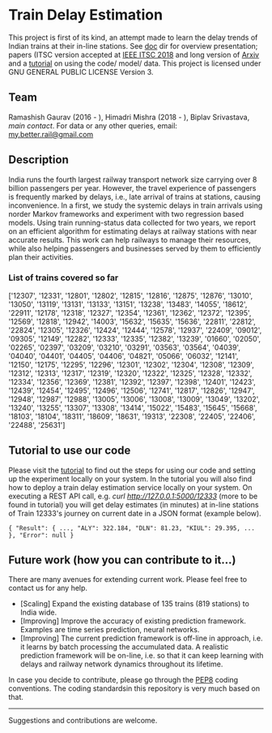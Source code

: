 # Train Delay Estimation
This project is first of its kind, an attempt made to learn the delay trends of
Indian trains at their in-line stations. See [doc](
https://github.com/R-Gaurav/train-delay-estimation/tree/master/doc) dir for overview
presentation; papers (ITSC version accepted at [IEEE ITSC 2018](
http://www.ieee-itsc2018.org) and long version of [Arxiv](
https://arxiv.org/abs/1806.02825) and a [tutorial](
https://github.com/R-Gaurav/train-delay-estimation/blob/master/doc/Tutorial.md)
on using the code/ model/ data. This project is licensed under GNU GENERAL PUBLIC
LICENSE Version 3.

## Team
Ramashish Gaurav (2016 - ),
Himadri Mishra (2018 - ),
Biplav Srivastava, *main contact*.
For data or any other queries, email: my.better.rail@gmail.com

## Description
India runs the fourth largest railway transport network size carrying
over 8 billion passengers per year. However, the travel experience of
passengers is frequently marked by delays, i.e., late arrival of trains at
stations, causing inconvenience. In a first, we study the systemic delays
in train arrivals using norder Markov frameworks and experiment with two
regression based models. Using train running-status data collected for two
years, we report on an efficient algorithm for estimating delays at
railway stations with near accurate results. This work can help
railways to manage their resources, while also helping passengers
and businesses served by them to efficiently plan their activities.

### List of trains covered so far
['12307', '12331', '12801', '12802', '12815', '12816', '12875', '12876', '13010', '13050', '13119', '13131', '13133', '13151', '13238', '13483', '14055', '18612', '22911', '12178', '12318', '12327', '12354', '12361', '12362', '12372', '12395', '12569', '12818', '12942', '14003', '15632', '15635', '15636', '22811', '22812', '22824', '12305', '12326', '12424', '12444', '12578', '12937', '22409', '09012', '09305', '12149', '12282', '12333', '12335', '12382', '13239', '01660', '02050', '02265', '02397', '03209', '03210', '03291', '03563', '03564', '04039', '04040', '04401', '04405', '04406', '04821', '05066', '06032', '12141', '12150', '12175', '12295', '12296', '12301', '12302', '12304', '12308', '12309', '12312', '12313', '12317', '12319', '12320', '12322', '12325', '12328', '12332', '12334', '12356', '12369', '12381', '12392', '12397', '12398', '12401', '12423', '12439', '12454', '12495', '12496', '12506', '12741', '12817', '12826', '12947', '12948', '12987', '12988', '13005', '13006', '13008', '13009', '13049', '13202', '13240', '13255', '13307', '13308', '13414', '15022', '15483', '15645', '15668', '18103', '18104', '18311', '18609', '18631', '19313', '22308', '22405', '22406', '22488', '25631']

## Tutorial to use our code
Please visit the [tutorial](
https://github.com/R-Gaurav/train-delay-estimation/blob/master/doc/Tutorial.md)
to find out the steps for using our code and setting up the experiment locally on
your system. In the tutorial you will also find how to deploy a train delay
estimation service locally on your system. On executing a REST API call, e.g.
*curl http://127.0.0.1:5000/12333* (more to be found in tutorial) you will get
delay estimates (in minutes) at in-line stations of Train 12333's journey on
current date in a JSON format (example below).

`
{
  "Result": {
    ..., "ALY": 322.184, "DLN": 81.23, "KIUL": 29.395, ...
  },
  "Error": null
}
`

## Future work (how you can contribute to it...)
There are many avenues for extending current work. Please feel free to
contact us for any help.

- [Scaling] Expand the existing database of 135 trains (819 stations) to India wide.
- [Improving] Improve the accuracy of existing prediction framework. Examples are
time series prediction, neural networks.
- [Improving] The current prediction framework is off-line in approach, i.e. it learns by
batch processing the accumulated data. A realistic prediction framework will be
on-line, i.e. so that it can  keep learning with delays and railway network dynamics
throughout its lifetime.

In case you decide to contribute, please go through the [PEP8](
https://www.python.org/dev/peps/pep-0008/) coding conventions. 
The coding standardsin this repository is very much based on that.

--------

Suggestions and contributions are welcome.
